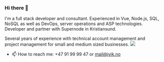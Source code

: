 ### Hi there 👋

I'm a full stack developer and consultant. Experienced in Vue, Node.js, SQL, NoSQL as well as DevOps, server operations and ASP technologies. Developer and partner with Supernode in Kristiansund.

Several years of experience with technical account management and project management for small and medium sized businesses. 
![](https://github-readme-stats.vercel.app/api?username=jvik)

- 📫 How to reach me: +47 91 99 99 47 or mail@jvik.no

<!--

Here are some ideas to get you started:

- 🔭 I’m currently working on ...
- 🌱 I’m currently learning ...
- 👯 I’m looking to collaborate on ...
- 🤔 I’m looking for help with ...
- 💬 Ask me about ...
- 😄 Pronouns: ...
- ⚡ Fun fact: ...
-->
